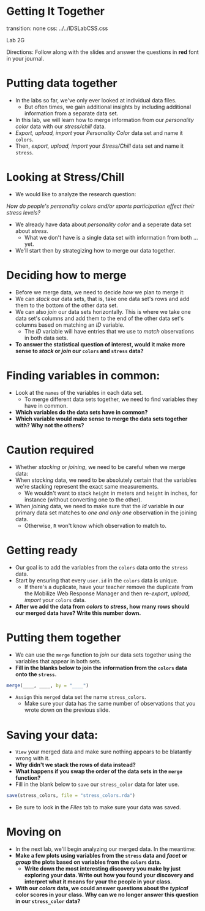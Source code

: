 Getting It Together
========================================================
transition: none
css: ../../IDSLabCSS.css

Lab 2G

Directions: Follow along with the slides and answer the questions in **red** font in your journal.
 


Putting data together
=====================

- In the labs so far, we've only ever looked at individual data files.
  - But often times, we gain additional insights by including additional information from a separate data set.
- In this lab, we will learn how to merge information from our _personality color_ data with our _stress/chill_ data.
- _Export, upload, import_ your _Personality Color_ data set and name it `colors`.
- Then, _export, upload, import_ your _Stress/Chill_ data set and name it `stress`.


Looking at Stress/Chill
=======================

- We would like to analyze the research question:

_How do people's personality colors and/or sports participation effect their stress levels?_

- We already have data about _personality color_ and a seperate data set about _stress_.
    - What we don't have is a single data set with information from both ... yet.
- We'll start then by strategizing how to merge our data together.

    
Deciding how to merge
=====================

- Before we merge data, we need to decide _how_ we plan to merge it:
- We can _stack_ our data sets, that is, take one data set's rows and add them to the bottom of the other data set.
- We can also _join_ our data sets horizontally. This is where we take one data set's columns and add them to the end of the other data set's columns based on matching an _ID_ variable.
    - The _ID_ variable will have entries that we use to _match_ observations in both data sets.
- **To answer the statistical question of interest, would it make more sense to _stack_ or _join_ our `colors` and `stress` data?**


Finding variables in common:
============================

- Look at the `names` of the variables in each data set.
    - To merge different data sets together, we need to find variables they have in common.
- **Which variables do the data sets have in common?**
- **Which variable would make sense to merge the data sets together with? Why not the others?**
 

Caution required
===

- Whether _stacking_ or _joining_, we need to be careful when we merge data:
- When _stacking_ data, we need to be absolutely certain that the variables we're stacking represent the exact same measurements.
    - We wouldn't want to stack `height` in meters and `height` in inches, for instance (without converting one to the other).
- When _joining_ data, we need to make sure that the _id_ variable in our primary data set matches to _one and only one_ observation in the joining data.
    - Otherwise, `R` won't know which observation to match to.
    

Getting ready
===

- Our goal is to add the variables from the `colors` data onto the `stress` data.
- Start by ensuring that every `user.id` in the `colors` data is unique.
    - If there's a duplicate, have your teacher remove the duplicate from the Mobilize Web Response Manager and then re-_export_, _upload_, _import_ your `colors` data.
- **After we add the data from _colors_ to _stress_, how many rows should our merged data have? Write this number down.**

Putting them together
=====================

- We can use the `merge` function to _join_ our data sets together using the variables that appear in both sets.
- **Fill in the blanks below to join the information from the `colors` data onto the `stress`.**

```r
merge(____, ____, by = "____")
```
- `Assign` this `merged` data set the name `stress_colors`.
    - Make sure your data has the same number of observations that you wrote down on the previous slide.
    
Saving your data:
====================

- `View` your merged data and make sure nothing appears to be blatantly wrong with it.
- **Why didn't we stack the rows of data instead?**
- **What happens if you swap the order of the data sets in the `merge` function?**
- Fill in the blank below to `save` our `stress_color` data for later use.
    

```r
save(stress_colors, file = "stress_colors.rda")
```

- Be sure to look in the _Files_ tab to make sure your data was saved.

Moving on
===

- In the next lab, we'll begin analyzing our merged data. In the meantime: 
- **Make a few plots using variables from the `stress` data and _facet_ or _group_ the plots based on variables from the `colors` data.**
    - **Write down the most interesting discovery you make by just exploring your data. Write out how you found your discovery and interpret what it means for your the people in your class.**
- **With our _colors_ data, we could answer questions about the _typical_ color scores in your class. Why can we no longer answer this question in our `stress_color` data?**
